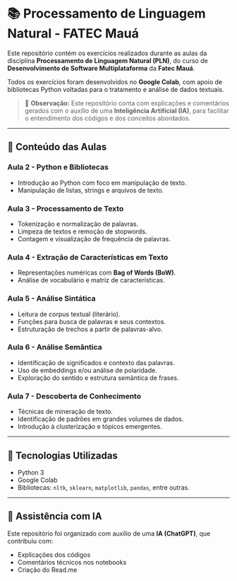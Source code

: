 # 📚 Processamento de Linguagem Natural - FATEC Mauá

Este repositório contém os exercícios realizados durante as aulas da disciplina **Processamento de Linguagem Natural (PLN)**, do curso de **Desenvolvimento de Software Multiplataforma** da **Fatec Mauá**.

Todos os exercícios foram desenvolvidos no **Google Colab**, com apoio de bibliotecas Python voltadas para o tratamento e análise de dados textuais.

> 🧠 **Observação:** Este repositório conta com explicações e comentários gerados com o auxílio de uma **Inteligência Artificial (IA)**, para facilitar o entendimento dos códigos e dos conceitos abordados.

---

## 📌 Conteúdo das Aulas

### Aula 2 - Python e Bibliotecas
- Introdução ao Python com foco em manipulação de texto.
- Manipulação de listas, strings e arquivos de texto.

### Aula 3 - Processamento de Texto
- Tokenização e normalização de palavras.
- Limpeza de textos e remoção de stopwords.
- Contagem e visualização de frequência de palavras.

### Aula 4 - Extração de Características em Texto
- Representações numéricas com **Bag of Words (BoW)**.
- Análise de vocabulário e matriz de características.

### Aula 5 - Análise Sintática
- Leitura de corpus textual (literário).
- Funções para busca de palavras e seus contextos.
- Estruturação de trechos a partir de palavras-alvo.

### Aula 6 - Análise Semântica
- Identificação de significados e contexto das palavras.
- Uso de embeddings e/ou análise de polaridade.
- Exploração do sentido e estrutura semântica de frases.

### Aula 7 - Descoberta de Conhecimento
- Técnicas de mineração de texto.
- Identificação de padrões em grandes volumes de dados.
- Introdução à clusterização e tópicos emergentes.

---

## 🚀 Tecnologias Utilizadas

- Python 3
- Google Colab
- Bibliotecas: `nltk`, `sklearn`, `matplotlib`, `pandas`, entre outras.

---

## 🤖 Assistência com IA

Este repositório foi organizado com auxílio de uma **IA (ChatGPT)**, que contribuiu com:
- Explicações dos códigos
- Comentários técnicos nos notebooks
- Criação do Read.me
